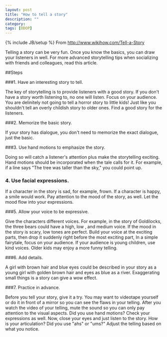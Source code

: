 ```yaml
---
layout: post
title: "How to tell a story"
description: ""
category: 
tags: [ODOP]
---
```

{% include JB/setup %}
From <http://www.wikihow.com/Tell-a-Story>

Telling a story can be very fun. Once you know the basics, you can draw your listeners in well. For more advanced storytelling tips when socializing with friends and colleagues, read this article.

##Steps 

###1. Have an interesting story to tell.

The key of storytelling is to provide listeners with a good story. If you don't have a story worth listening to, no one will listen. Focus on your audience. You are delinitely not going to tell a horror story to little kids! Just like you shouldn't tell an overly childish story to older ones. Find a good story for the listeners.

###2. Memorize the basic story. 

If your story has dialogue, you don't need  to memorize the exact dialogue, just the basic.

###3. Use hand motions to emphasize the story.

Doing so will catch a listener's attention plus make the storytelling exciting. Hand motions should be incorporated when the tale calls for it. For example, if a line says "The tree was taller than the sky," you could point up.

### 4. Use facial expressions. 

If a character in the story is sad, for example, frown. If a character is happy, a smile would work. Pay attention to the mood of the story, as well. Let the mood flow into your expressions.

###5. Allow your voice to be expressive.

Give the characters different voices. For example, in the story of Goldilocks, the three bears could have a high, low , and medium voice. If the mood in the story is scary, low tones are perfect. Build your voice at the exciting parts, then drop it suddenly right before the most exciting part, In a simple fairytale, focus on your audience. If your audience is young children, use kind voices. Older kids may enjoy a more funny telling.

###6. Add details.

A girl with brown hair and blue eyes could be described in your story as a young girl with golden brown hair and eyes as blue as a river. Exaggerating small things is a story can give a wow effect.

###7. Practice in advance.

Before you tell your story, give it a try. You may want to videotape yourself or do it in front of a mirror so you can see the flaws in your telling. After you watch the video of your telling, mute the sound so you can only pay attention to the visual aspects. Did you use hand motions? Check your expressions as well. Now, close your eyes and just listen to the story. How is your articulation? Did you use "ahs" or "ums?" Adjust the telling based on what you notice.

